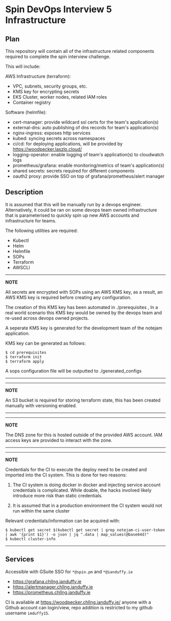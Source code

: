 # Spin DevOps Interview 5 Infrastructure

## Plan

This repository will contain all of the infrastructure related components required to complete the spin interview challenge.

This will include:

AWS Infrastructure (terraform):

 - VPC, subnets, security groups, etc.
 - KMS key for encrypting secrets
 - EKS Cluster, worker nodes, related IAM roles
 - Container registry

Software (helmfile):

 - cert-manager: provide wildcard ssl certs for the team's application(s)
 - external-dns: auto publishing of dns records for team's application(s)
 - nginx-ingress: exposes http services
 - kubed: syncing secrets across namespaces
 - ci/cd: for deploying applications, will be provided by https://woodpecker.laszlo.cloud/
 - logging-operator: enable logging of team's application(s) to cloudwatch logs
 - prometheus/grafana: enable monitoring/metrics of team's application(s)
 - shared secrets: secrets required for different components
 - oauth2 proxy: provide SSO on top of grafana/prometheus/alert manager

## Description

It is assumed that this will be manually run by a devops engineer. Alternatively, it could be ran on some devops team owned infrastructure that is parameterised to quickly spin up new AWS accounts and infrastructure for teams.

The following utilities are required:

 - Kubectl
 - Helm
 - Helmfile
 - SOPs
 - Terraform
 - AWSCLI

---
**NOTE**

All secrets are encrypted with SOPs using an AWS KMS key, as a result, an AWS KMS key is required before creating any configuration. 

The creation of this KMS key has been automated in ./prerequisites , In a real world scenario this KMS key would be
owned by the devops team and re-used across devops owned projects.

A seperate KMS key is generated for the development team of the notejam application.

KMS key can be generated as follows:

```
$ cd prerequisites
$ terraform init
$ terraform apply
```

A sops configuration file will be outputted to ./generated_configs

---

---
**NOTE**

An S3 bucket is required for storing terraform state, this has been created manually with versioning enabled.

---

---
**NOTE**


The DNS zone for this is hosted outside of the provided AWS account. IAM access keys are provided to interact with the zone.

---

---
**NOTE**


Credentials for the CI to execute the deploy need to be created and imported into the CI system.
This is done for two reasons:

1) The CI system is doing docker in docker and injecting service account credentials is complicated. While doable, the hacks
involved likely introduce more risk than static credentials.

2) It is assumed that in a production environment the CI system would not run within the same cluster


Relevant credentials/information can be acquired with:

```
$ kubectl get secret $(kubectl get secret | grep notejam-ci-user-token | awk '{print $1}') -o json | jq ".data | map_values(@base64d)"
$ kubectl cluster-info
```

---


## Services

Accessible with GSuite SSO for `*@spin.pm` and `*@ianduffy.ie`

 - https://grafana.chllng.ianduffy.ie
 - https://alertmanager.chllng.ianduffy.ie
 - https://prometheus.chllng.ianduffy.ie

CI is available at https://woodpecker.chllng.ianduffy.ie/ anyone with a Github account can login/view, repo addition is restricted to my github username `imduffy15`.
